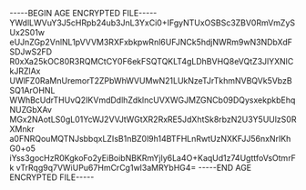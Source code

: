 -----BEGIN AGE ENCRYPTED FILE-----
YWdlLWVuY3J5cHRpb24ub3JnL3YxCi0+IFgyNTUxOSBSc3ZBV0RmVmZySUx2S01w
eUJnZGp2VnlNL1pVVVM3RXFxbkpwRnl6UFJNCk5hdjNWRm9wN3NDbXdFSDJwS2FD
R0xXa25kOC80R3RQMCtCY0F6ekFSQTQKLT4gLDhBVHQ8eVQtZ3JlYXNlCkJRZlAx
UWlFZ0RaMnUremorT2ZPbWhWVUMwN21LUkNzeTJrTkhmNVBQVk5VbzBSQ1ArOHNL
WWhBcUdrTHUvQ2IKVmdDdlhZdklncUVXWGJMZGNCb09DQysxekpkbEhqNUZGbXAv
MGx2NAotLS0gL01YcWJ2VVJtWGtXR2RxRE5JdXhtSk8rbzN2U3Y5UUlzS0RXMnkr
a0FNRQouMQTNJsbbqxLZIsB1nBZ0l9h14BTFHLnRwtUzNXKFJJ56nxNrIKhG0+o5
iYss3gocHzR0KgkoFo2yEiBoibNBKRmYjly6La4O+KaqUd1z74UgttfoVsOtmrFk
vTrRqg9q7VWiUPu67HmCrCg1wl3aMRYbHG4=
-----END AGE ENCRYPTED FILE-----
